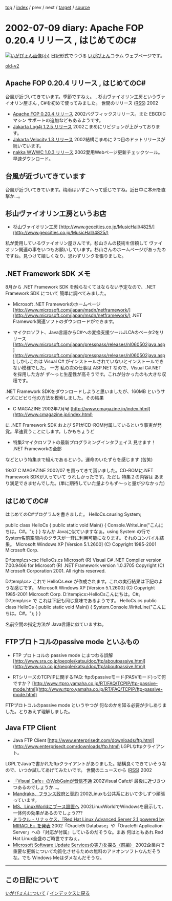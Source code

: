 [top](https://igapyon.github.io/diary/) 
 / [index](https://igapyon.github.io/diary/2002/index.html) 
 / prev 
 / next 
 / [target](https://igapyon.github.io/diary/2002/ig020709.html) 
 / [source](https://github.com/igapyon/diary/blob/gh-pages/2002/ig020709.html.src.md) 

2002-07-09 diary: Apache FOP 0.20.4 リリース , はじめてのC#
=====================================================================================================
[![いがぴょん画像(小)](https://igapyon.github.io/diary/images/iga200306s.jpg "いがぴょん")](https://igapyon.github.io/diary/memo/memoigapyon.html) 日記形式でつづる [いがぴょん](https://igapyon.github.io/diary/memo/memoigapyon.html)コラム ウェブページです。

[old-v2](ig020709-orig.html)

## Apache FOP 0.20.4 リリース , はじめてのC#

台風が近づいてきています。季節ですねぇ。 , 杉山ヴァイオリン工房というヴァイオリン屋さん , C#を初めて使ってみました。
世間のリリース ([RSS](ig020709-release.xml)) 2002
* [Apache FOP 0.20.4 リリース](http://xml.apache.org/fop/)  2002バグフィックスリリース。また EBCDICマシン サポートの追加などもあるようです。
* [Jakarta Log4j 1.2.5 リリース](http://jakarta.apache.org/log4j/docs/download.html)  2002こまめにリビジョンが上がっております。
* [Jakarta Velocity 1.3 リリース](http://jakarta.apache.org/velocity/)  2002結構こまめに 2つ目のドットリリースが続いています。
* [nakka WWWC 1.0.3 リリース](http://www.nakka.com/wwwc/index.html)  2002愛用Webページ更新チェックツール。早速ダウンロード。

## 台風が近づいてきています

台風が近づいてきています。梅雨はいずこへって感じですね。近日中に本州を直撃か…。

## 杉山ヴァイオリン工房というお店

* 杉山ヴァイオリン工房
  [http://www.geocities.co.jp/MusicHall/4825/](http://www.geocities.co.jp/MusicHall/4825/)

私が愛用しているヴァイオリン屋さんです。杉山さんの技術を信頼して ヴァイオリン関連の事をいつもお願いしています。杉山さんのホームページがあったのですね。見つけて嬉しくなり、思わずリンクを張りました。

## .NET Framework SDK メモ

8月から .NET Framework SDK を触らなくてはならない予定なので、.NET Framework
SDK について 簡単に調べてみました。

* Microsoft .NET Frameworkのホームページ
  [http://www.microsoft.com/japan/msdn/netframework/](http://www.microsoft.com/japan/msdn/netframework/)
  .NET Framework関連ソフトのダウンロードができます。
  
* マイクロソフト、Java言語からC#への変換支援ツールJLCAのベータ2をリリース
  [http://www.microsoft.com/japan/presspass/releases/nl060502java.asp](http://www.microsoft.com/japan/presspass/releases/nl060502java.asp)
  しかしこれは Visual C# がインストールされていないとインストールできない模様でした。
  一方 私の次の仕事は ASP.NET なので、Visual C#.NET を採用した方が ず～っと生産性が高そうです。これが分かったのも大きな収穫です。

.NET Framework SDKをダウンロードしようと思いましたが、160MB というサイズにビビり他の方法を模索しました。その結果

* C MAGAZINE 2002年7月号
  [http://www.cmagazine.jp/index.html](http://www.cmagazine.jp/index.html)

に .NET Framework SDK および SP1がCD-ROM付属しているという事実が発覚。早速買うことにします。しかもちょうど

* 特集2マイクロソフトの最新プログラミングインタフェイス
  見せます！ .NET Frameworkの全部

などという特集まで組んであるという。運命のいたずらを感じます (苦笑)

19:07 C MAGAZINE 2002/07 を買ってきて貰いました。CD-ROMに.NET Framework SDKが入っていて うれしかったです。ただし 特集２の内容は あまり満足できませんでした。(単に期待していた量よりもず～っと量が少なかった)

## はじめてのC#

はじめてのC#プログラムを書きました。
HelloCs.csusing System;

public class HelloCs {
    public static void Main() {
        Console.WriteLine("こんにちは。C#。");
    }
}
なんか Javaに似ていますなぁ。using System の行で System名前空間内のクラスが一斉に利用可能になります。それのコンパイル結果。
Microsoft Windows XP [Version 5.1.2600]
(C) Copyright 1985-2001 Microsoft Corp.

D:\temp\cs>csc HelloCs.cs
Microsoft (R) Visual C# .NET Compiler version 7.00.9466
for Microsoft (R) .NET Framework version 1.0.3705
Copyright (C) Microsoft Corporation 2001. All rights reserved.


D:\temp\cs>
これで HelloCs.exe が作成されます。これの実行結果は下記のような感じです。
Microsoft Windows XP [Version 5.1.2600]
(C) Copyright 1985-2001 Microsoft Corp.
D:\temp\cs>HelloCsこんにちは。C#。
      D:\temp\cs>
で これは下記も同じ意味であるようです。
HelloCs.cs
      public class HelloCs {
    public static void Main() {
        System.Console.WriteLine("こんにちは。C#。");
    }
}
      
名前空間の指定方法が Java言語に似ていますね。

## FTPプロトコルのpassive mode といふもの

* FTP プロトコルの passive mode にまつわる誤解
  [http://www.sra.co.jp/people/katsu/doc/ftp/aboutpassive.html](http://www.sra.co.jp/people/katsu/doc/ftp/aboutpassive.html)
  
* RTシリーズのTCP/IPに関するFAQ: ftpのpassiveモード(PASVモード)って何ですか？
  [http://www.rtpro.yamaha.co.jp/RT/FAQ/TCPIP/ftp-passive-mode.html](http://www.rtpro.yamaha.co.jp/RT/FAQ/TCPIP/ftp-passive-mode.html)

FTPプロトコルのpassive mode というやつが 何なのかを知る必要が少しありました。とりあえず理解しました。

## Java FTP Client

* Java FTP Client
  [http://www.enterprisedt.com/downloads/ftp.html](http://www.enterprisedt.com/downloads/ftp.html)
  LGPLなftpクライアント。

LGPLでJavaで書かれたftpクライアントがありました。結構良くできていそうなので、いつか試してあげてみたいです。
世間のニュースから ([RSS](ig020709-news.xml)) 2002
* [「Visual Cafe」のWebGainが音信不通](http://www.zdnet.co.jp/news/0207/09/nebt_10.html)  2002Visual Cafeが 最後に近づきつつあるのでしょうか…。
* [Mandrake、フランス政府と契約](http://japan.internet.com/linuxtoday/20020708/2.html)  2002Linuxも公共系において少しずつ頑張っています。
* [MS、LinuxWorldにブース設置へ](http://www.zdnet.co.jp/news/0207/09/nebt_04.html)  2002LinuxWorldでWindowsを展示して、一体何の効果があるのでしょう???
* [ミラクル・リナックス、『Red Hat Linux Advanced Server 2.1 powered by MIRACLE』を発表](http://linux.ascii24.com/linux/news/today/2002/07/07/637062-000.html)  2002「Oracle9i Database」や「Oracle9i Application Server」への『対応が付属』しているのだそうな。まあ 何はともあれ Red Hat Linux全盛のご時世ですねぇ。
* [Microsoft Software Update Servicesの実力を探る（前編）](http://www.atmarkit.co.jp/fwin2k/operation/sus1/sus1_01.html)  2002企業内で重要な更新について均質化させるための無料のアドオンソフトなんだそうな。でも Windows Meはダメなんだそうな。


----------------------------------------------------------------------------------------------------

## この日記について
[いがぴょんについて](https://igapyon.github.io/diary/memo/memoigapyon.html) / [インデックスに戻る](https://igapyon.github.io/diary/idxall.html)
